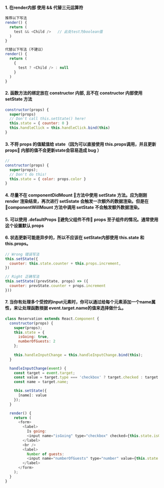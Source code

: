 #### 1. 在render内部 使用 && 代替三元运算符
  ```JavaScript
  推荐以下写法
  render() {
    return (
      test && <Child />   // 此处test为boolean值
    )
  }

  代替以下写法（不建议）
  render() {
    return (
      {
        test ? <Child /> : null
      }
    )
  }
  ```
#### 2. 函数方法的绑定放在 constructor 内部, 且不在 constructor 内部使用 setState 方法
  ```JavaScript
  constructor(props) {
    super(props)
    // Don't call this.setState() here!
    this.state = { counter: 0 }
    this.handleClick = this.handleClick.bind(this)
  }
  ```
#### 3. 不将 props 的值赋值给 state（因为可以直接使用 this.props调用，并且更新 props 内部的值不会更新state会容易造成 bug ）
  ```JavaScript
  // 
  constructor(props) {
    super(props);
    // Don't do this!
    this.state = { color: props.color }
  }
  ```

#### 4. 尽量不在 componentDidMount 方法中使用 setState 方法。应为刚刚 render 渲染结束，再次进行 setSstate 会触发一次额外的数据渲染。但是在 componentWillMount 方法中调用 setState 不会触发额外数据渲染。

#### 5. 可以使用 .defaultProps 避免父组件不传 props 至子组件的情况。通常使用这个设置默认 props

#### 6. 状态更新可能是异步的，所以不应该在 setState内部使用 this.state 和 this.props。
  ```JavaScript
  // Wrong 错误写法
  this.setState({
    counter: this.state.counter + this.props.increment,
  })

  // Right 正确写法
  this.setState((prevState, props) => ({
    counter: prevState.counter + props.increment
  }))
  ```
#### 7. 当你有处理多个受控的input元素时，你可以通过给每个元素添加一个name属性，来让处理函数根据 event.target.name的值来选择做什么。
  ```JavaScript
  class Reservation extends React.Component {
    constructor(props) {
      super(props);
      this.state = {
        isGoing: true,
        numberOfGuests: 2
      };
      
      this.handleInputChange = this.handleInputChange.bind(this);
    }

    handleInputChange(event) {
      const target = event.target;
      const value = target.type === 'checkbox' ? target.checked : target.value;
      const name = target.name;

      this.setState({
        [name]: value
      });
    }

    render() {
      return (
        <form>
          <label>
            Is going:
            <input name="isGoing" type="checkbox" checked={this.state.isGoing} onChange={this.handleInputChange} />
          </label>
          <br />
          <label>
            Number of guests:
            <input name="numberOfGuests" type="number" value={this.state.numberOfGuests} onChange={this.handleInputChange} />
          </label>
        </form>
      );
    }
  }
  ```
#### 
  ```JavaScript
  ```